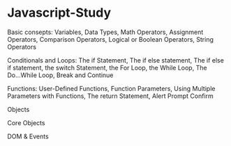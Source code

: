 # Javascript-Study

Basic consepts:
Variables, Data Types, Math Operators, Assignment Operators, Comparison Operators, Logical or Boolean Operators, String Operators

Conditionals and Loops:
The if Statement, The if else statement, The if else if statement, the switch Statement, the For Loop, the While Loop, The Do...While Loop, Break and Continue

Functions:
User-Defined Functions, Function Parameters, Using Multiple Parameters with Functions, The return Statement, Alert Prompt Confirm

Objects

Core Objects

DOM & Events
